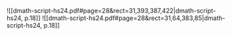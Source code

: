 
![[dmath-script-hs24.pdf#page=28&rect=31,393,387,422|dmath-script-hs24, p.18]]
![[dmath-script-hs24.pdf#page=28&rect=31,64,383,85|dmath-script-hs24, p.18]]
